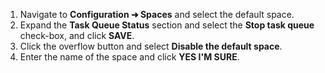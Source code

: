 1. Navigate to **Configuration ➜ Spaces** and select the default space.
1. Expand the **Task Queue Status** section and select the **Stop task queue** check-box, and click **SAVE**.
1. Click the overflow button and select **Disable the default space**.
1. Enter the name of the space and click **YES I'M SURE**.